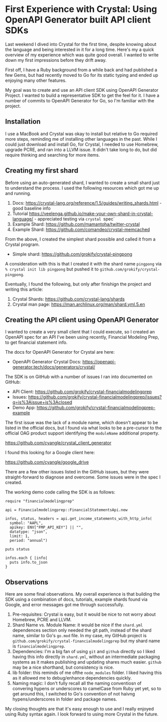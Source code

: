 # First Experience with Crystal: Using OpenAPI Generator built API client SDKs 

Last weekend I dived into Crystal for the first time, despite knowing about the language and being interested in it for a long time. Here's my a quick overview of my experience which was quite good overall. I wanted to write down my first impressions before they drift away.

First off, I have a Ruby background from a while back and had published a few Gems, but had recently moved to Go for its static typing and ended up enjoying many other features.

My goal was to create and use an API client SDK using OpenAPI Generator Project. I wanted to build a representative SDK to get the feel for it. I have a number of commits to OpenAPI Generator for Go, so I'm familiar with the project.

## Installation

I use a MacBook and Crystal was okay to install but relative to Go required more steps, reminding me of installing other languages in the past. While I could just download and install Go, for Crystal, I needed to use Homebrew, upgrade PCRE, and ran into a LLVM issue. It didn't take long to do, but did require thinking and searching for more items.

## Creating my first shard

Before using an auto-generated shard, I wanted to create a small shard just to understand the process. I used the following resources which got me up and running.

1. Docs: https://crystal-lang.org/reference/1.5/guides/writing_shards.html - good baseline info
2. Tutorial https://veelenga.github.io/make-your-own-shard-in-crystal-language/ - appreciated testing via `crystal `spec`
1. Example Shard: https://github.com/mamantoha/twitter-crystal
4. Example Shard: https://github.com/comandeo/crystal-memcached

From the above, I created the simplest shard possible and called it from a Crystal program.

* Simple shard: https://github.com/grokify/crystal-pingpong

A consideration with this is that I created it with the shard name `pingpong` via `% crystal init lib pingpong` but pushed it to `github.com/grokify/crystal-pingpong`.

Eventually, I found the following, but only after finishign the project and writing this article:

1. Crystal Shards: https://github.com/crystal-lang/shards
2. Crystal man page: https://man.archlinux.org/man/shard.yml.5.en

## Creating the API client using OpenAPI Generator

I wanted to create a very small client that I could execute, so I created an OpenAPI spec for an API I've been using recently, Financial Modeling Prep, to get financial statement info.

The docs for OpenAPI Generator for Crystal are here:

* OpenAPI Generator Crystal Docs: https://openapi-generator.tech/docs/generators/crystal/

The SDK is on GitHub with a number of issues I ran into documented on GitHub:

* API Client: https://github.com/grokify/crystal-financialmodelingprep
* Issues: https://github.com/grokify/crystal-financialmodelingprep/issues?q=is%3Aissue+is%3Aclosed
* Demo App: https://github.com/grokify/crystal-financialmodelingprep-example

The first issue was the lack of a module name, which doesn't appear to be listed in the official docs, but I found via what looks to be a pre-cursor to the official OAG product support identifying the `moduleName` additional property.

https://github.com/cyangle/crystal_client_generator

I found this looking for a Google client here:

https://github.com/cyangle/google_drive

There are a few other issues listed in the GitHub issues, but they were straight-forward to diagnose and overcome. Some issues were in the spec I created.

The working demo code calling the SDK is as follows:

```crystal
require "financialmodelingprep"

api = Financialmodelingprep::FinancialStatementsApi.new

infos, status, headers = api.get_income_statements_with_http_info(
  symbol: "AAPL",
  apikey: ENV["FMP_API_KEY"] || "",
  datatype: "json",
  limit: 1,
  period: "annual")

puts status

infos.each { |info|
  puts info.to_json
}
```

## Observations

Here are some final observations. My overall experience is that building the SDK using a combination of docs, tutorials, example shards found via Google, and error messages got me through successfully.

1. Pre-requisites: Crystal is easy, but it would be nice to not worry about Homebrew, PCRE and LLVM.
2. Shard Name vs. Module Name: it would be nice if the `shard.yml` dependences section only needed the git path, instead of the shard name, similar to Go's `go.mod` file. In my case, my GitHub project is `github.com/grokify/crystal-financialmodelingprep` but my shard name is `financialmodelingprep`.
3. Dependencies: I'm a big fan of using `git` and `github` directly so I liked having this info directly in `shard.yml`, without an intermediate packaging systems as it makes publishing and updating shares much easier. `github` may be a nice shorthand, but consistency is nice.
3. lib folder: this reminds of me ofthe `node_modules` folder. I liked having this as it allowed me to debug/enhance dependencies quickly.
4. Naming magic: I don't fully recall all the naming conventiosn of convering hypens or underscores to camelCase from Ruby yet yet, so to get around this, I switched to Go's convention of not haivng hypens/underscores in folder and package names.

My closing thoughts are that it's easy enough to use and I really enjoyed using Ruby syntax again. I look forward to using more Crystal in the future.
